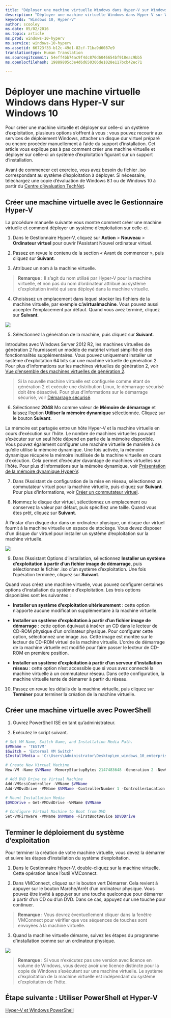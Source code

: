 ```yaml
---
title: "Déployer une machine virtuelle Windows dans Hyper-V sur Windows 10"
description: "Déployer une machine virtuelle Windows dans Hyper-V sur Windows 10"
keywords: "Windows 10, Hyper-V"
author: scooley
ms.date: 05/02/2016
ms.topic: article
ms.prod: windows-10-hyperv
ms.service: windows-10-hyperv
ms.assetid: 66723f33-b12c-49d1-82cf-71ba9d6087e9
translationtype: Human Translation
ms.sourcegitcommit: 54eff4bb74ac9f4dc870d6046654bf918eac9bb5
ms.openlocfilehash: 19889805c3e4d6d650306de1028e117bcb42ec71

---
```


# Déployer une machine virtuelle Windows dans Hyper-V sur Windows 10

Pour créer une machine virtuelle et déployer sur celle-ci un système d’exploitation, plusieurs options s’offrent à vous : vous pouvez recourir aux services de déploiement Windows, attacher un disque dur virtuel préparé ou encore procéder manuellement à l’aide du support d’installation. Cet article vous explique pas à pas comment créer une machine virtuelle et déployer sur celle-ci un système d’exploitation figurant sur un support d’installation.

Avant de commencer cet exercice, vous avez besoin du fichier .iso correspondant au système d’exploitation à déployer. Si nécessaire, téléchargez une copie d’évaluation de Windows 8.1 ou de Windows 10 à partir du [Centre d’évaluation TechNet](http://www.microsoft.com/en-us/evalcenter/).

## Créer une machine virtuelle avec le Gestionnaire Hyper-V
La procédure manuelle suivante vous montre comment créer une machine virtuelle et comment déployer un système d’exploitation sur celle-ci.

1. Dans le Gestionnaire Hyper-V, cliquez sur **Action** > **Nouveau** > **Ordinateur virtuel** pour ouvrir l’Assistant Nouvel ordinateur virtuel.

2. Passez en revue le contenu de la section « Avant de commencer », puis cliquez sur **Suivant**. 

3. Attribuez un nom à la machine virtuelle.
  > **Remarque :** Il s’agit du nom utilisé par Hyper-V pour la machine virtuelle, et non pas du nom d’ordinateur attribué au système d’exploitation invité qui sera déployé dans la machine virtuelle.

4. Choisissez un emplacement dans lequel stocker les fichiers de la machine virtuelle, par exemple **c:\virtualmachine**. Vous pouvez aussi accepter l’emplacement par défaut. Quand vous avez terminé, cliquez sur **Suivant**.
    
  ![](media/new_vm_upd.png)

5. Sélectionnez la génération de la machine, puis cliquez sur **Suivant**.  

  Introduites avec Windows Server 2012 R2, les machines virtuelles de génération 2 fournissent un modèle de matériel virtuel simplifié et des fonctionnalités supplémentaires. Vous pouvez uniquement installer un système d’exploitation 64 bits sur une machine virtuelle de génération 2. Pour plus d’informations sur les machines virtuelles de génération 2, voir [Vue d’ensemble des machines virtuelles de génération 2](https://technet.microsoft.com/en-us/library/dn282285.aspx).
  
  > Si la nouvelle machine virtuelle est configurée comme étant de génération 2 et exécute une distribution Linux, le démarrage sécurisé doit être désactivé. Pour plus d’informations sur le démarrage sécurisé, voir [Démarrage sécurisé](https://technet.microsoft.com/en-us/library/dn486875.aspx).

6. Sélectionnez **2048** Mo comme valeur de **Mémoire de démarrage** et laissez l’option **Utiliser la mémoire dynamique** sélectionnée. Cliquez sur le bouton **Suivant**.  

  La mémoire est partagée entre un hôte Hyper-V et la machine virtuelle en cours d’exécution sur l’hôte. Le nombre de machines virtuelles pouvant s’exécuter sur un seul hôte dépend en partie de la mémoire disponible. Vous pouvez également configurer une machine virtuelle de manière à ce qu’elle utilise la mémoire dynamique. Une fois activée, la mémoire dynamique récupère la mémoire inutilisée de la machine virtuelle en cours d’exécution. Cela permet d’exécuter davantage de machines virtuelles sur l’hôte. Pour plus d’informations sur la mémoire dynamique, voir [Présentation de la mémoire dynamique Hyper-V](https://technet.microsoft.com/en-us/library/hh831766.aspx).

7. Dans l’Assistant de configuration de la mise en réseau, sélectionnez un commutateur virtuel pour la machine virtuelle, puis cliquez sur **Suivant**. Pour plus d’informations, voir [Créer un commutateur virtuel](connect-to-network.md).

8. Nommez le disque dur virtuel, sélectionnez un emplacement ou conservez la valeur par défaut, puis spécifiez une taille. Quand vous êtes prêt, cliquez sur **Suivant**.

  À l’instar d’un disque dur dans un ordinateur physique, un disque dur virtuel fournit à la machine virtuelle un espace de stockage. Vous devez disposer d’un disque dur virtuel pour installer un système d’exploitation sur la machine virtuelle.
  
  ![](media/new_vhd_upd.png)  

9. Dans l’Assistant Options d’installation, sélectionnez **Installer un système d’exploitation à partir d’un fichier image de démarrage**, puis sélectionnez le fichier .iso d’un système d’exploitation. Une fois l’opération terminée, cliquez sur **Suivant**.

  Quand vous créez une machine virtuelle, vous pouvez configurer certaines options d’installation du système d’exploitation. Les trois options disponibles sont les suivantes :

  - **Installer un système d’exploitation ultérieurement** : cette option n’apporte aucune modification supplémentaire à la machine virtuelle.

  - **Installer un système d’exploitation à partir d’un fichier image de démarrage** : cette option équivaut à insérer un CD dans le lecteur de CD-ROM physique d’un ordinateur physique. Pour configurer cette option, sélectionnez une image .iso. Cette image est montée sur le lecteur de CD-ROM virtuel de la machine virtuelle. L’ordre de démarrage de la machine virtuelle est modifié pour faire passer le lecteur de CD-ROM en première position.

  - **Installer un système d’exploitation à partir d’un serveur d’installation réseau** : cette option n’est accessible que si vous avez connecté la machine virtuelle à un commutateur réseau. Dans cette configuration, la machine virtuelle tente de démarrer à partir du réseau.
  
10. Passez en revue les détails de la machine virtuelle, puis cliquez sur **Terminer** pour terminer la création de la machine virtuelle.

## Créer une machine virtuelle avec PowerShell

1. Ouvrez PowerShell ISE en tant qu’administrateur.

2. Exécutez le script suivant.

  ```powershell
  # Set VM Name, Switch Name, and Installation Media Path.
  $VMName = 'TESTVM'
  $Switch = 'External VM Switch'
  $InstallMedia = 'C:\Users\Administrator\Desktop\en_windows_10_enterprise_x64_dvd_6851151.iso'
  
  # Create New Virtual Machine
  New-VM -Name $VMName -MemoryStartupBytes 2147483648 -Generation 2 -NewVHDPath "D:\Virtual Machines\$VMName\$VMName.vhdx" -NewVHDSizeBytes 53687091200 -Path "D:\Virtual Machines\$VMName" -SwitchName $Switch
  
  # Add DVD Drive to Virtual Machine
  Add-VMScsiController -VMName $VMName
  Add-VMDvdDrive -VMName $VMName -ControllerNumber 1 -ControllerLocation 0 -Path $InstallMedia
  
  # Mount Installation Media
  $DVDDrive = Get-VMDvdDrive -VMName $VMName
  
  # Configure Virtual Machine to Boot from DVD
  Set-VMFirmware -VMName $VMName -FirstBootDevice $DVDDrive
  ```
  
## Terminer le déploiement du système d’exploitation

Pour terminer la création de votre machine virtuelle, vous devez la démarrer et suivre les étapes d’installation du système d’exploitation.

1. Dans le Gestionnaire Hyper-V, double-cliquez sur la machine virtuelle. Cette opération lance l’outil VMConnect.

2. Dans VMConnect, cliquez sur le bouton vert Démarrer. Cela revient à appuyer sur le bouton Marche/Arrêt d’un ordinateur physique. Vous pouvez être invité à appuyer sur une touche quelconque pour démarrer à partir d’un CD ou d’un DVD. Dans ce cas, appuyez sur une touche pour continuer.
  > **Remarque :** Vous devrez éventuellement cliquer dans la fenêtre VMConnect pour vérifier que vos séquences de touches sont envoyées à la machine virtuelle.

3. Quand la machine virtuelle démarre, suivez les étapes du programme d’installation comme sur un ordinateur physique.

  ![](media/OSDeploy_upd.png) 

> **Remarque :** Si vous n’exécutez pas une version avec licence en volume de Windows, vous devez avoir une licence distincte pour la copie de Windows s’exécutant sur une machine virtuelle. Le système d’exploitation de la machine virtuelle est indépendant du système d’exploitation de l’hôte.

## Étape suivante : Utiliser PowerShell et Hyper-V
[Hyper-V et Windows PowerShell](try-hyper-v-powershell.md)


<!--HONumber=Jan17_HO2-->



